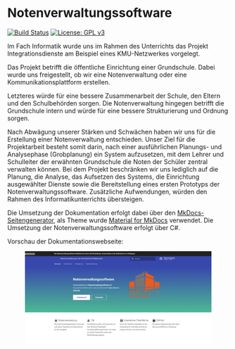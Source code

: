 # Notenverwaltungssoftware
[![Build Status](https://dev.azure.com/tuke307/Notenverwaltung/_apis/build/status/notenverwaltung.Notenverwaltungssoftware?branchName=refs%2Fpull%2F74%2Fmerge)](https://dev.azure.com/tuke307/Notenverwaltung/_build/latest?definitionId=4&branchName=refs%2Fpull%2F74%2Fmerge)
[![License: GPL v3](https://img.shields.io/badge/License-GPLv3-blue.svg)](https://www.gnu.org/licenses/gpl-3.0)

Im Fach Informatik wurde uns im Rahmen des Unterrichts das Projekt Integrationsdienste am Beispiel eines KMU-Netzwerkes vorgelegt.

Das Projekt betrifft die öffentliche Einrichtung einer Grundschule. Dabei wurde uns freigestellt, ob wir eine Notenverwaltung oder eine Kommunikationsplattform erstellen.

Letzteres würde für eine bessere Zusammenarbeit der Schule, den Eltern und den Schulbehörden sorgen. Die Notenverwaltung hingegen betrifft die Grundschule intern und würde für eine bessere Strukturierung und Ordnung sorgen.

Nach Abwägung unserer Stärken und Schwächen haben wir uns für die Erstellung einer Notenverwaltung entschieden.
Unser Ziel für die Projektarbeit besteht somit darin, nach einer ausführlichen Planungs- und Analysephase (Grobplanung) ein System aufzusetzen, mit dem Lehrer und Schulleiter der erwähnten Grundschule die Noten der Schüler zentral verwalten können.
Bei dem Projekt beschränken wir uns lediglich auf die Planung, die Analyse, das Aufsetzen des Systems, die Einrichtung ausgewählter Dienste sowie die Bereitstellung eines ersten Prototyps der Notenverwaltungssoftware. Zusätzliche Aufwendungen, würden den Rahmen des Informatikunterrichts übersteigen.

Die Umsetzung der Dokumentation erfolgt dabei über den [MkDocs-Seitengenerator](https://www.mkdocs.org/), als Theme wurde  [Material for MkDocs](https://squidfunk.github.io/mkdocs-material/) verwendet. Die Umsetzung der Notenverwaltungssoftware erfolgt über C#.

Vorschau der Dokumentationswebseite:

<figure>
  <img src="https://raw.githubusercontent.com/notenverwaltung/Notenverwaltungssoftware/master/Bilder/Startseite.png">
</figure>
